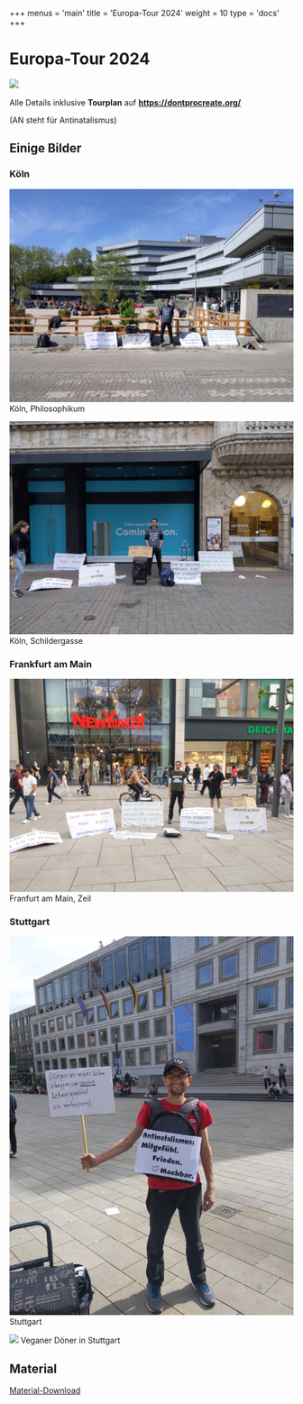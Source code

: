+++
menus = 'main'
title = 'Europa-Tour 2024'
weight = 10
type = 'docs'
+++

# Europa-Tour 2024

![](https://dontprocreate.org/wp-content/uploads/2024/04/Banner-for-The-EuropeAN-Tour-in-the-Website-1.jpg)

Alle Details inklusive **Tourplan** auf **https://dontprocreate.org/**

(AN steht für Antinatalismus)


## Einige Bilder

### Köln

![](images/IMG_20240429_113748-Antinat-Koeln-Philosophikum.jpg)
Köln, Philosophikum

![](images/IMG_20240429_190606-Antinat-Koeln-Schildergasse.jpg)
Köln, Schildergasse

### Frankfurt am Main

![](images/IMG_20240430_190848-Antinat-FFM-Zeil.jpg)
Franfurt am Main, Zeil

### Stuttgart

![](images/IMG_20240501_161135-Antinat-Stuttgart-deutsche-Plakate.jpg)
Stuttgart

![](images/IMG_20240501_163331-Veganer-Döner.jpg)
Veganer Döner in Stuttgart


## Material

[Material-Download](../material)
